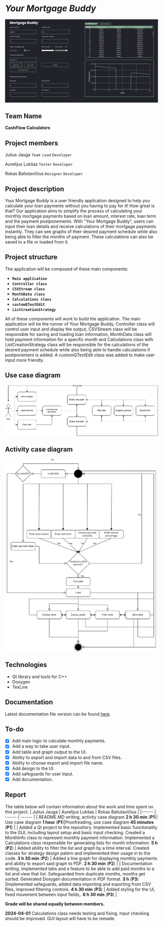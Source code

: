# _Your Mortgage Buddy_

![Showcase screenshot](res/screenshot.png)

## Team Name
**CashFlow Calculators**
## Project members 
Julius Jauga `Team Lead` `Developer`

Aurelijus Lukšas `Tester` `Developer`

Rokas Baliutavičius `Designer` `Developer`

## Project description
Your Mortgage Buddy is a user friendly application designed to help you calculate your loan payments without you having to pay for it! How great is that? Our application aims to simplify the process of calculating your monthly mortgage payments based on loan amount, interest rate, loan term and the payment postponements.
With "Your Mortgage Buddy", users can input their loan details and receive calculations of their mortgage payments instantly. They can see graphs of their desired payment schedule while also being able to filter the months of payment. These calculations can also be saved to a file or loaded from it.
## Project structure
The application will be composed of these main components:
- **`Main application`**
- **`Controller class`**
- **`CSVStream class`**
- **`MonthData class`**
- **`Calculations class`**
- **`customQTextEdit`**
- **`ListCreationStrategy`**

All of these components will work to build the application. The main application will be the runner of Your Mortgage Buddy, Controller class will control user input and display the output, CSVStream class will be responsible for saving and loading loan information, MonthData class will hold payment information for a specific month and Calculations class with ListCreationStrategy class will be responsible for the calculations of the desired payment schedule while also being able to handle calculations if postponement is added. A customQTextEdit class was added to make user input more friendly.
## Use case diagram
![Use case diagram](res/use_case.png)
## Activity case diagram
![Diagram](res/activity.png)
## Technologies
- Qt library and tools for C++
- Doxygen
- TexLive
## Documentation
Latest documentation file version can be found [here](Documentation_2024-05-20.pdf).
## To-do
- [x] Add main logic to calculate monthly payments.
- [x] Add a way to take user input.
- [x] Add table and graph output to the UI.
- [x] Ability to export and import data to and from CSV files.
- [x] Ability to choose export and import file name.
- [x] Add design to the UI.
- [x] Add safeguards for user input.
- [x] Add documentation.
## Report
The table below will contain information about the work and time spent on this project.
| Julius Jauga | Aurelijus Lukšas | Rokas Baliutavičius |
|------ | ------ | ------ | 
| README.MD writing, activity case diagram  __2 h 30 min__ (**P1**)| Use case diagram __1 hour__ (**P1**)|Proofreading, use case diagram  __45 minutes__ (**P1**) |
| Added a Qt project to the repository. Implemented basic functionality to the GUI, including layout setup and basic input checking. Created a MonthInfo class to represent monthly payment information. Implemented a Calculations class responsible for generating lists for month information. __5 h__ (**P2**) | Added ability to filter the list and graph by a time interval. Created classes for strategy design patern and implemented their usage in to the code. __3 h 30 min__ (**P2**) | Added a line graph for displaying monthly payments and ability to export said graph to PDF. __2 h 30 min__ (**P2**) | 
| Documentation writing, implemented tabs and a feature to be able to add paid months to a list and view that list. Safeguarded from duplicate months, months get sorted. Generated Doxygen documentation in PDF format. __3 h__ (**P3**) |Implemented safeguards, added data importing and exporting from CSV files, improved filtering controls. __4 h 30 min__ (**P3**) | Added styling for the UI, fixed movement between input fields,. __6 h 30 min__ (**P3**) |

**Grade will be shared equally between members.**

__2024-04-01__ Calculations class needs testing and fixing. Input checking should be improved. GUI layout will have to be remade.
